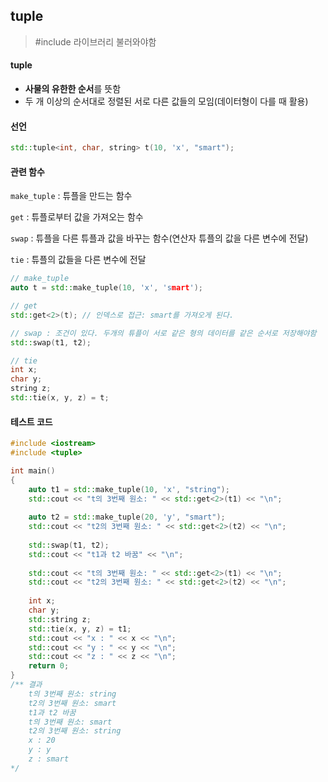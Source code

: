 ## tuple

> #include <tuple> 라이브러리 불러와야함

#### tuple

* **사물의 유한한 순서**를 뜻함
* 두 개 이상의 순서대로 정렬된 서로 다른 값들의 모임(데이터형이 다를 때 활용)

#### 선언

```CPP
std::tuple<int, char, string> t(10, 'x', "smart");
```

#### 관련 함수

`make_tuple` : 튜플을 만드는 함수

`get` : 튜플로부터 값을 가져오는 함수

`swap` : 튜플을 다른 튜플과 값을 바꾸는 함수(연산자 튜플의 값을 다른 변수에 전달)

`tie` : 튜플의 값들을 다른 변수에 전달

```CPP
// make_tuple
auto t = std::make_tuple(10, 'x', 'smart');

// get
std::get<2>(t);	// 인덱스로 접근: smart를 가져오게 된다.

// swap : 조건이 있다. 두개의 튜플이 서로 같은 형의 데이터를 같은 순서로 저장해야함
std::swap(t1, t2);

// tie
int x;
char y;
string z;
std::tie(x, y, z) = t;
```

#### 테스트 코드

```CPP
#include <iostream>
#include <tuple>

int main()
{
    auto t1 = std::make_tuple(10, 'x', "string");
    std::cout << "t의 3번째 원소: " << std::get<2>(t1) << "\n";
    
    auto t2 = std::make_tuple(20, 'y', "smart");
    std::cout << "t2의 3번째 원소: " << std::get<2>(t2) << "\n";
    
    std::swap(t1, t2);
    std::cout << "t1과 t2 바꿈" << "\n";
    
    std::cout << "t의 3번째 원소: " << std::get<2>(t1) << "\n";
    std::cout << "t2의 3번째 원소: " << std::get<2>(t2) << "\n";
    
    int x;
    char y;
    std::string z;
    std::tie(x, y, z) = t1;
    std::cout << "x : " << x << "\n";
    std::cout << "y : " << y << "\n";
    std::cout << "z : " << z << "\n";
    return 0;
}
/** 결과
	t의 3번째 원소: string
    t2의 3번째 원소: smart
    t1과 t2 바꿈
    t의 3번째 원소: smart
    t2의 3번째 원소: string
    x : 20
    y : y
    z : smart
*/
```





